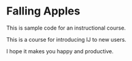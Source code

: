 # Falling Apples

This is sample code for an instructional course.

This is a course for introducing IJ to new users.

I hope it makes you happy and productive.




